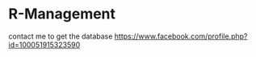# R-Management
contact me to get the database
https://www.facebook.com/profile.php?id=100051915323590
